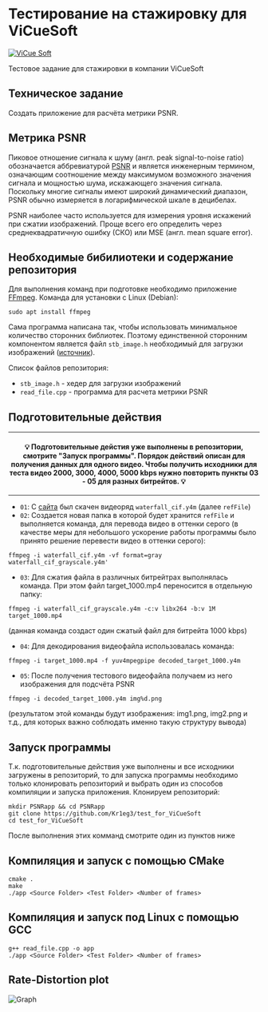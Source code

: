 # Тестирование на стажировку для ViCueSoft

[![ViCue Soft](https://scontent-hel3-1.xx.fbcdn.net/v/t1.6435-9/100049479_576904839469133_78457503330861056_n.png?_nc_cat=108&ccb=1-5&_nc_sid=973b4a&_nc_ohc=oohtigKncVMAX83Tktk&_nc_ht=scontent-hel3-1.xx&oh=e921e9bcb526f8659fd137b763d0ea50&oe=61D2C460)](https://vicuesoft.com/)

Тестовое задание для стажировки в компании ViCueSoft

## Техническое задание
Создать приложение для расчёта метрики PSNR.

## Метрика PSNR
Пиковое отношение сигнала к шуму (англ. peak signal-to-noise ratio) обозначается аббревиатурой [PSNR](https://ru.wikipedia.org/wiki/%D0%9F%D0%B8%D0%BA%D0%BE%D0%B2%D0%BE%D0%B5_%D0%BE%D1%82%D0%BD%D0%BE%D1%88%D0%B5%D0%BD%D0%B8%D0%B5_%D1%81%D0%B8%D0%B3%D0%BD%D0%B0%D0%BB%D0%B0_%D0%BA_%D1%88%D1%83%D0%BC%D1%83)  и является инженерным термином, означающим соотношение между максимумом возможного значения сигнала и мощностью шума, искажающего значения сигнала. Поскольку многие сигналы имеют широкий динамический диапазон, PSNR обычно измеряется в логарифмической шкале в децибелах.

PSNR наиболее часто используется для измерения уровня искажений при сжатии изображений. Проще всего его определить через среднеквадратичную ошибку (СКО) или MSE (англ. mean square error).

## Необходимые бибилиотеки и содержание репозитория
Для выполнения команд при подготовке необходимо приложение [FFmpeg](https://www.ffmpeg.org/download.html#build-linux). Команда для установки с Linux (Debian):
```
sudo apt install ffmpeg
```
Сама программа написана так, чтобы использовать минимальное количество сторонних библиотек. Поэтому единственной сторонним компонентом является файл `stb_image.h`
необходимый для загрузки изображений ([источник](https://github.com/nothings/stb)).

Список файлов репозитория:
- `stb_image.h` - хедер для загрузки изображений
- `read_file.cpp` - программа для расчета метрики PSNR


## Подготовительные действия
---

<div align="center">
  <h4>💡 Подготовительные дейстия уже выполнены в репозитории, смотрите "Запуск программы". Порядок действий описан для получения данных для одного видео. Чтобы получить исходники для теста видео 2000, 3000, 4000, 5000 kbps нужно повторить пункты 03 - 05 для разных битрейтов. 💡</h3>
</div>

---
- `01`: С [сайта](https://media.xiph.org/video/derf/) был скачен видеоряд `waterfall_cif.y4m` (далее `refFile`)
- `02`: Создается новая папка в которой будет хранится `refFile` и выполняется команда, для перевода видео в оттенки серого (в качестве меры для небольшого ускорение работы программы было принято решение перевести видео в оттенки серого): 
```
ffmpeg -i waterfall_cif.y4m -vf format=gray waterfall_cif_grayscale.y4m'
```
- `03`: Для сжатия файла в различных битрейтрах выполнялась команда. При этом файл target_1000.mp4 переносится в отдельную папку:
```
ffmpeg -i waterfall_cif_grayscale.y4m -c:v libx264 -b:v 1M target_1000.mp4
```
(данная команда создаст один сжатый файл для битрейта 1000 kbps)
- `04`: Для декодирования видеофайла использовалась команда:
```
ffmpeg -i target_1000.mp4 -f yuv4mpegpipe decoded_target_1000.y4m
```
- `05`: После получения тестового видеофайла получаем из него изображения для подсчёта PSNR
```
ffmpeg -i decoded_target_1000.y4m img%d.png
```
(результатом этой команды будут изображения: img1.png, img2.png и т.д., для которых важно соблюдать именно такую структуру вывода)

## Запуск программы
Т.к. подготовительные действия уже выполнены и все исходники загружены в репозиторий, то для запуска программы необходимо только клонировать репозиторий и выбрать один из способов компиляции и запуска приложения. Клонируем репозиторий:
```
mkdir PSNRapp && cd PSNRapp
git clone https://github.com/Kr1eg3/test_for_ViCueSoft
cd test_for_ViCueSoft
```
После выполнения этих комманд смотрите один из пунктов ниже

## Компиляция и запуск с помощью CMake
```
cmake .
make
./app <Source Folder> <Test Folder> <Number of frames>
```

## Компиляция и запуск под Linux с помощью GCC
```
g++ read_file.cpp -o app
./app <Source Folder> <Test Folder> <Number of frames>
```

## Rate-Distortion plot
![Graph](https://user-images.githubusercontent.com/50653532/144757796-2b5117e4-2831-4457-a45b-31bac1a3a80a.png)
  
